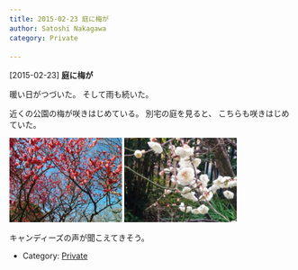 ```yaml
---
title: 2015-02-23 庭に梅が
author: Satoshi Nakagawa
category: Private

---
```


[2015-02-23] **庭に梅が** 

 暖い日がつづいた。
そして雨も続いた。

 近くの公園の梅が咲きはじめている。
別宅の庭を見ると、
こちらも咲きはじめていた。

<img src="/pict/2015-02-21-yamadaike-1.jpg" alt="公園の梅" width="200"/>
<img src="/pict/2015-02-23-garden.jpg" alt="うちの庭の" width="200"/>

 キャンディーズの声が聞こえてきそう。

- Category: [Private](https://merapano.github.io/categories.html#Private)

